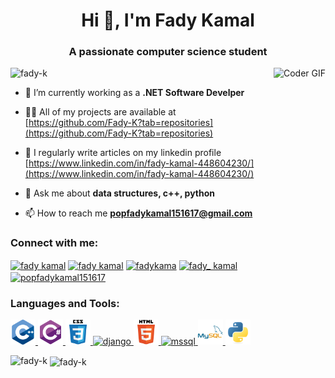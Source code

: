 
<h1 align="center">Hi 👋, I'm Fady Kamal</h1>
<h3 align="center">A passionate computer science student</h3>
<img align="right"  alt="Coder GIF" height="250" src="https://images.squarespace-cdn.com/content/v1/5769fc401b631bab1addb2ab/1541580611624-TE64QGKRJG8SWAIUS7NS/ke17ZwdGBToddI8pDm48kPoswlzjSVMM-SxOp7CV59BZw-zPPgdn4jUwVcJE1ZvWQUxwkmyExglNqGp0IvTJZamWLI2zvYWH8K3-s_4yszcp2ryTI0HqTOaaUohrI8PI6FXy8c9PWtBlqAVlUS5izpdcIXDZqDYvprRqZ29Pw0o/coding-freak.gif" style="max-width: 100%; display: inline-block;" data-target="animated-image.originalImage">

<p align="left"> <img src="https://komarev.com/ghpvc/?username=fady-k&label=Profile%20views&color=0e75b6&style=flat" alt="fady-k" /> </p>

- 🌱 I’m currently working as a **.NET Software Develper**

- 👨‍💻 All of my projects are available at [https://github.com/Fady-K?tab=repositories](https://github.com/Fady-K?tab=repositories)

- 📝 I regularly write articles on my linkedin profile [https://www.linkedin.com/in/fady-kamal-448604230/](https://www.linkedin.com/in/fady-kamal-448604230/)

- 💬 Ask me about **data structures, c++, python**

- 📫 How to reach me **popfadykamal151617@gmail.com**

<h3 align="left">Connect with me:</h3>
<p align="left">
<a href="https://linkedin.com/in/fady kamal" target="blank"><img align="center" src="https://raw.githubusercontent.com/rahuldkjain/github-profile-readme-generator/master/src/images/icons/Social/linked-in-alt.svg" alt="fady kamal" height="30" width="40" /></a>
<a href="https://fb.com/fady kamal" target="blank"><img align="center" src="https://raw.githubusercontent.com/rahuldkjain/github-profile-readme-generator/master/src/images/icons/Social/facebook.svg" alt="fady kamal" height="30" width="40" /></a>
<a href="https://www.codechef.com/users/fadykama" target="blank"><img align="center" src="https://cdn.jsdelivr.net/npm/simple-icons@3.1.0/icons/codechef.svg" alt="fadykama" height="30" width="40" /></a>
<a href="https://codeforces.com/profile/fady_ kamal" target="blank"><img align="center" src="https://raw.githubusercontent.com/rahuldkjain/github-profile-readme-generator/master/src/images/icons/Social/codeforces.svg" alt="fady_ kamal" height="30" width="40" /></a>
<a href="https://www.leetcode.com/popfadykamal151617" target="blank"><img align="center" src="https://raw.githubusercontent.com/rahuldkjain/github-profile-readme-generator/master/src/images/icons/Social/leet-code.svg" alt="popfadykamal151617" height="30" width="40" /></a>
</p>

<h3 align="left">Languages and Tools:</h3>
<p align="left"> <a href="https://www.w3schools.com/cpp/" target="_blank" rel="noreferrer"> <img src="https://raw.githubusercontent.com/devicons/devicon/master/icons/cplusplus/cplusplus-original.svg" alt="cplusplus" width="40" height="40"/> </a> <a href="https://www.w3schools.com/cs/" target="_blank" rel="noreferrer"> <img src="https://raw.githubusercontent.com/devicons/devicon/master/icons/csharp/csharp-original.svg" alt="csharp" width="40" height="40"/> </a> <a href="https://www.w3schools.com/css/" target="_blank" rel="noreferrer"> <img src="https://raw.githubusercontent.com/devicons/devicon/master/icons/css3/css3-original-wordmark.svg" alt="css3" width="40" height="40"/> </a> <a href="https://www.djangoproject.com/" target="_blank" rel="noreferrer"> <img src="https://cdn.worldvectorlogo.com/logos/django.svg" alt="django" width="40" height="40"/> </a> <a href="https://www.w3.org/html/" target="_blank" rel="noreferrer"> <img src="https://raw.githubusercontent.com/devicons/devicon/master/icons/html5/html5-original-wordmark.svg" alt="html5" width="40" height="40"/> </a> <a href="https://www.microsoft.com/en-us/sql-server" target="_blank" rel="noreferrer"> <img src="https://www.svgrepo.com/show/303229/microsoft-sql-server-logo.svg" alt="mssql" width="40" height="40"/> </a> <a href="https://www.mysql.com/" target="_blank" rel="noreferrer"> <img src="https://raw.githubusercontent.com/devicons/devicon/master/icons/mysql/mysql-original-wordmark.svg" alt="mysql" width="40" height="40"/> </a> <a href="https://www.python.org" target="_blank" rel="noreferrer"> <img src="https://raw.githubusercontent.com/devicons/devicon/master/icons/python/python-original.svg" alt="python" width="40" height="40"/> </a> </p>

<p><img align="left" src="https://github-readme-stats.vercel.app/api/top-langs?username=fady-k&show_icons=true&locale=en&layout=compact" alt="fady-k" /></p>

<p>&nbsp;<img align="center" src="https://github-readme-stats.vercel.app/api?username=fady-k&show_icons=true&locale=en" alt="fady-k" /></p>

